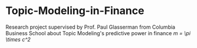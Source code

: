 # Topic-Modeling-in-Finance
Research project supervised by Prof. Paul Glasserman from Columbia Business School about Topic Modeling's predictive power in finance
*m = \pi \times c^2*
